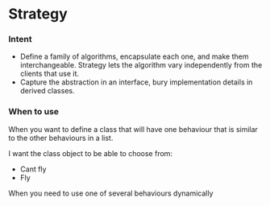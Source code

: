 # Strategy

### Intent

- Define a family of algorithms, encapsulate each one, and make them interchangeable. Strategy lets the algorithm vary independently from the clients that use it.
- Capture the abstraction in an interface, bury implementation details in derived classes.

### When to use

When you want to define a class that will have one behaviour that is similar to
the other behaviours in a list.

I want the class object to be able to choose from:

- Cant fly
- Fly

When you need to use one of several behaviours dynamically
